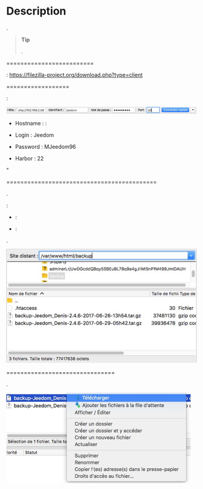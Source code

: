 Description 
===========


.

> **Tip**
>
> 
> .

 
=========================



 :
<https://filezilla-project.org/download.php?type=client>

 
==================


 :

![restore filezilla01](images/restore-filezilla01.jpg)

-   Hostname : :

-   Login : Jeedom

-   Password : MJeedom96

-   Harbor : 22

"

 
===========================================


.

 :

-    : 

-    :
    

.

![restore filezilla02](images/restore-filezilla02.jpg)

 
===============================


.

![restore filezilla03](images/restore-filezilla03.jpg)
